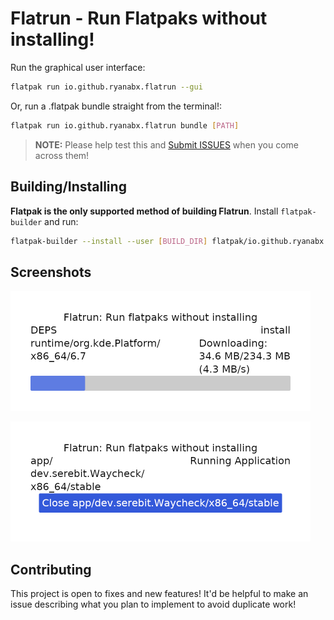 # Flatrun - Run Flatpaks without installing!

Run the graphical user interface:

```sh
flatpak run io.github.ryanabx.flatrun --gui
```

Or, run a .flatpak bundle straight from the terminal!:

```sh
flatpak run io.github.ryanabx.flatrun bundle [PATH]
```

> **NOTE:** Please help test this and [Submit ISSUES](https://github.com/ryanabx/flatrun/issues/new) when you come across them!

## Building/Installing

**Flatpak is the only supported method of building Flatrun**. Install `flatpak-builder` and run:

```sh
flatpak-builder --install --user [BUILD_DIR] flatpak/io.github.ryanabx.flatrun.yml
```

## Screenshots

![Loading screen for Flatrun](res/screenshot1.png)

![Running screen for Flatrun](res/screenshot2.png)

## Contributing

This project is open to fixes and new features! It'd be helpful to make an issue describing what you plan to implement to avoid duplicate work!